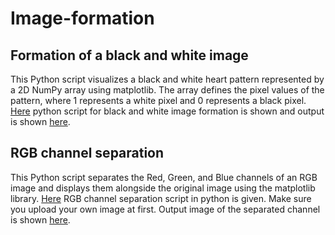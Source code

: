 # Image-formation
## Formation of a black and white image
This Python script visualizes a black and white heart pattern represented by a 2D NumPy array using matplotlib. The array defines the pixel values of the pattern, where 1 represents a white pixel and 0 represents a black pixel.
[Here](https://github.com/Israt-Jahan-Shonom/Image-formation/blob/main/Black_white_image.py) python script for black and white image formation is shown and output is shown [here](https://github.com/Israt-Jahan-Shonom/Image-formation/blob/main/gray-heart.png).
## RGB channel separation
This Python script separates the Red, Green, and Blue channels of an RGB image and displays them alongside the original image using the matplotlib library. 
[Here](https://github.com/Israt-Jahan-Shonom/Image-formation/blob/main/RGB_band_separation.py) RGB channel separation script in python is given. Make sure you upload your own image at first. Output image of the separated channel is shown [here](https://github.com/Israt-Jahan-Shonom/Image-formation/blob/main/separated_R_G_B.png).
